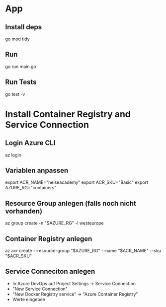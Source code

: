 # App
## Install deps
go mod tidy

## Run
go run main.go

## Run Tests
go test -v

# Install Container Registry and Service Connection
## Login Azure CLI
az login

## Variablen anpassen
export ACR_NAME="heiseacademy"
export ACR_SKU="Basic"
export AZURE_RG="containers"

## Resource Group anlegen (falls noch nicht vorhanden)
az group create -n "$AZURE_RG" -l westeurope

## Container Registry anlegen
az acr create --resource-group "$AZURE_RG" --name "$ACR_NAME" --sku "$ACR_SKU"

## Service Conneciton anlegen
- In Azure DevOps auf Project Settings -> Service Connection
- "New Service Connection"
- "New Docker Registry service" -> "Azure Container Registry"
- Werte eingeben
